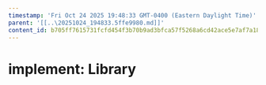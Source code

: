 ```yaml
---
timestamp: 'Fri Oct 24 2025 19:48:33 GMT-0400 (Eastern Daylight Time)'
parent: '[[..\20251024_194833.5ffe9980.md]]'
content_id: b705ff7615731fcfd454f3b70b9ad3bfca57f5268a6cd42ace5e7af7a187fc94
---
```


# implement: Library
